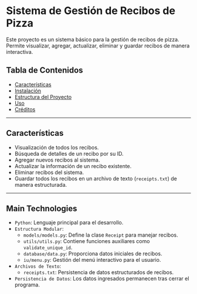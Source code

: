 # Sistema de Gestión de Recibos de Pizza

Este proyecto es un sistema básico para la gestión de recibos de pizza. Permite visualizar, agregar, actualizar, eliminar y guardar recibos de manera interactiva.

## Tabla de Contenidos

- [Características](#características)
- [Instalación](#instalación)
- [Estructura del Proyecto](#estructura-del-proyecto)
- [Uso](#uso)
- [Créditos](#créditos)

---

## Características

- Visualización de todos los recibos.
- Búsqueda de detalles de un recibo por su ID.
- Agregar nuevos recibos al sistema.
- Actualizar la información de un recibo existente.
- Eliminar recibos del sistema.
- Guardar todos los recibos en un archivo de texto (`receipts.txt`) de manera estructurada.

---
## Main Technologies

- `Python`: Lenguaje principal para el desarrollo.
- `Estructura Modular`:
  - `models/models.py`: Define la clase `Receipt` para manejar recibos.
  - `utils/utils.py`: Contiene funciones auxiliares como `validate_unique_id`.
  - `database/data.py`: Proporciona datos iniciales de recibos.
  - `iu/menu.py`: Gestión del menú interactivo para el usuario.
- `Archivos de Texto`:
  - `receipts.txt`: Persistencia de datos estructurados de recibos.
- `Persistencia de Datos`: Los datos ingresados permanecen tras cerrar el programa.

